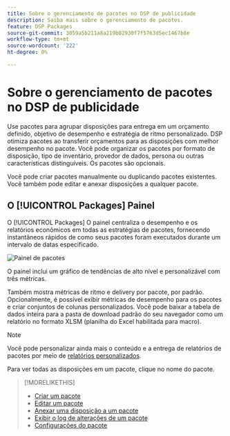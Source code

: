 ```yaml
---
title: Sobre o gerenciamento de pacotes no DSP de publicidade
description: Saiba mais sobre o gerenciamento de pacotes.
feature: DSP Packages
source-git-commit: 3059a5b211a8a219b02930f7f5763d5ec1467b8e
workflow-type: tm+mt
source-wordcount: '222'
ht-degree: 0%

---
```


# Sobre o gerenciamento de pacotes no DSP de publicidade

Use pacotes para agrupar disposições para entrega em um orçamento definido, objetivo de desempenho e estratégia de ritmo personalizado. DSP otimiza pacotes ao transferir orçamentos para as disposições com melhor desempenho no pacote. Você pode organizar os pacotes por formato de disposição, tipo de inventário, provedor de dados, persona ou outras características distinguíveis. Os pacotes são opcionais.

Você pode criar pacotes manualmente ou duplicando pacotes existentes. Você também pode editar e anexar disposições a qualquer pacote.

## O [!UICONTROL Packages] Painel

O [!UICONTROL Packages] O painel centraliza o desempenho e os relatórios econômicos em todas as estratégias de pacotes, fornecendo instantâneos rápidos de como seus pacotes foram executados durante um intervalo de datas especificado.

![Painel de pacotes](/help/dsp/assets/package-dashboard.png)

O painel inclui um gráfico de tendências de alto nível e personalizável com três métricas.

Também mostra métricas de ritmo e delivery por pacote, por padrão. Opcionalmente, é possível exibir métricas de desempenho para os pacotes e criar conjuntos de colunas personalizados. Você pode baixar a tabela de dados inteira para a pasta de download padrão do seu navegador como um relatório no formato XLSM (planilha do Excel habilitada para macro).

>[!NOTE]
>
>Você pode personalizar ainda mais o conteúdo e a entrega de relatórios de pacotes por meio de [relatórios personalizados](/help/dsp/reports/report-about.md).

Para ver todas as disposições em um pacote, clique no nome do pacote.

>[!MORELIKETHIS]
>
>* [Criar um pacote](package-create.md)
>* [Editar um pacote](package-edit.md)
>* [Anexar uma disposição a um pacote](package-attach-placement.md)
>* [Exibir o log de alterações de um pacote](package-change-log.md)
>* [Configurações do pacote](package-settings.md)

